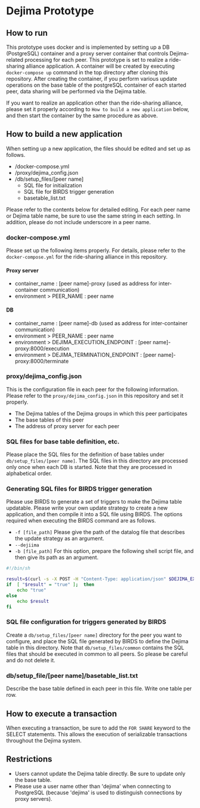 # Dejima Prototype
## How to run
This prototype uses docker and is implemented by setting up a DB (PostgreSQL) container and a proxy server container that controls Dejima-related processing for each peer.
This prototype is set to realize a ride-sharing alliance application. A container will be created by executing `docker-compose up` command in the top directory after cloning this repository.
After creating the container, if you perform various update operations on the base table of the postgreSQL container of each started peer, data sharing will be performed via the Dejima table.

If you want to realize an application other than the ride-sharing alliance, please set it properly according to `How to build a new application` below, and then start the container by the same procedure as above.

## How to build a new application
When setting up a new application, the files should be edited and set up as follows.
- /docker-compose.yml
- /proxy/dejima_config.json
- /db/setup_files/\[peer name]
    - SQL file for initialization
    - SQL file for BIRDS trigger generation
    - basetable_list.txt

Please refer to the contents below for detailed editing.
For each peer name or Dejima table name, be sure to use the same string in each setting.
In addition, please do not include underscore in a peer name.
### docker-compose.yml
Please set up the following items properly. For details, please refer to the `docker-compose.yml`  for the ride-sharing alliance in this repository.
#### Proxy server
- container_name : \[peer name]-proxy (used as address for inter-container communication)
- environment > PEER_NAME : peer name
#### DB
- container_name : \[peer name]-db (used as address for inter-container communication)
- environment > PEER_NAME : peer name
- environment > DEJIMA_EXECUTION_ENDPOINT : \[peer name]-proxy:8000/execution
- environment > DEJIMA_TERMINATION_ENDPOINT : \[peer name]-proxy:8000/terminate
### proxy/dejima_config.json
This is the configuration file in each peer for the following information. Please refer to the `proxy/dejima_config.json` in this repository and set it properly.
- The Dejima tables of the Dejima groups in which this peer participates
- The base tables of this peer
- The address of proxy server for each peer

### SQL files for base table definition, etc.
Please place the SQL files for the definition of base tables under `db/setup_files/[peer name]`.
The SQL files in this directory are processed only once when each DB is started. 
Note that they are processed in alphabetical order.

### Generating SQL files for BIRDS trigger generation 
Please use BIRDS to generate a set of triggers to make the Dejima table updatable.
Please write your own update strategy to create a new application, and then compile it into a SQL file using BIRDS.
The options required when executing the BIRDS command are as follows.
- `-f [file_path]`
Please give the path of the datalog file that describes the update strategy as an argument.
- `--dejiima`
- `-b [file_path]`
For this option, prepare the following shell script file, and then give its path as an argument.

```sh
#!/bin/sh

result=$(curl -s -X POST -H "Content-Type: application/json" $DEJIMA_EXECUTION_ENDPOINT -d "$1")
if  [ "$result" = "true" ];  then
    echo "true"
else 
    echo $result
fi
```

### SQL file configuration for triggers generated by BIRDS
Create a `db/setup_files/[peer name]` directory for the peer you want to configure, and place the SQL file generated by BIRDS to define the Dejima table in this directory. 
Note that `db/setup_files/common` contains the SQL files that should be executed in common to all peers. So please be careful and do not delete it.

### db/setup_file/[peer name]/basetable_list.txt
Describe the base table defined in each peer in this file.
Write one table per row.
## How to execute a transaction
When executing a transaction, be sure to add the `FOR SHARE` keyword to the SELECT statements. This allows the execution of serializable transactions throughout the Dejima system.
## Restrictions
- Users cannot update the Dejima table directly. Be sure to update only the base table.
- Please use a user name other than 'dejima' when connecting to PostgreSQL (because 'dejima' is used to distinguish connections by proxy servers).
